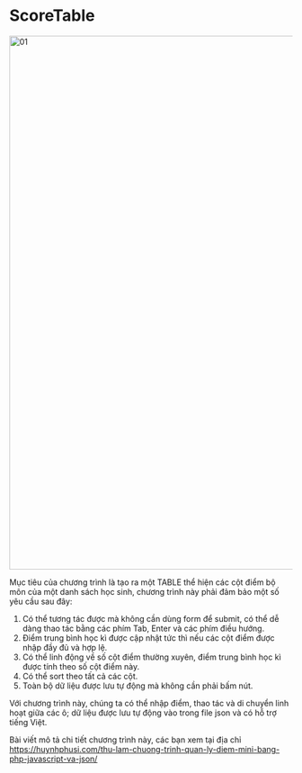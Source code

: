 # ScoreTable
<img width="949" alt="01" src="https://github.com/huynhphusi/ScoreTable/assets/6176399/ddcca6ee-0ce7-43ac-82b4-24386f8fd7ad">

Mục tiêu của chương trình là tạo ra một TABLE thể hiện các cột điểm bộ môn của một danh sách học sinh, chương trình này phải đảm bảo một số yêu cầu sau đây:
1. Có thể tương tác được mà không cần dùng form để submit, có thể dễ dàng thao tác bằng các phím Tab, Enter và các phím điều hướng.
2. Điểm trung bình học kì được cập nhật tức thì nếu các cột điểm được nhập đầy đủ và hợp lệ.
3. Có thể linh động về số cột điểm thường xuyên, điểm trung bình học kì được tính theo số cột điểm này.
4. Có thể sort theo tất cả các cột.
5. Toàn bộ dữ liệu được lưu tự động mà không cần phải bấm nút.

Với chương trình này, chúng ta có thể nhập điểm, thao tác và di chuyển linh hoạt giữa các ô; dữ liệu được lưu tự động vào trong file json và có hỗ trợ tiếng Việt.

Bài viết mô tả chi tiết chương trình này, các bạn xem tại địa chỉ https://huynhphusi.com/thu-lam-chuong-trinh-quan-ly-diem-mini-bang-php-javascript-va-json/

